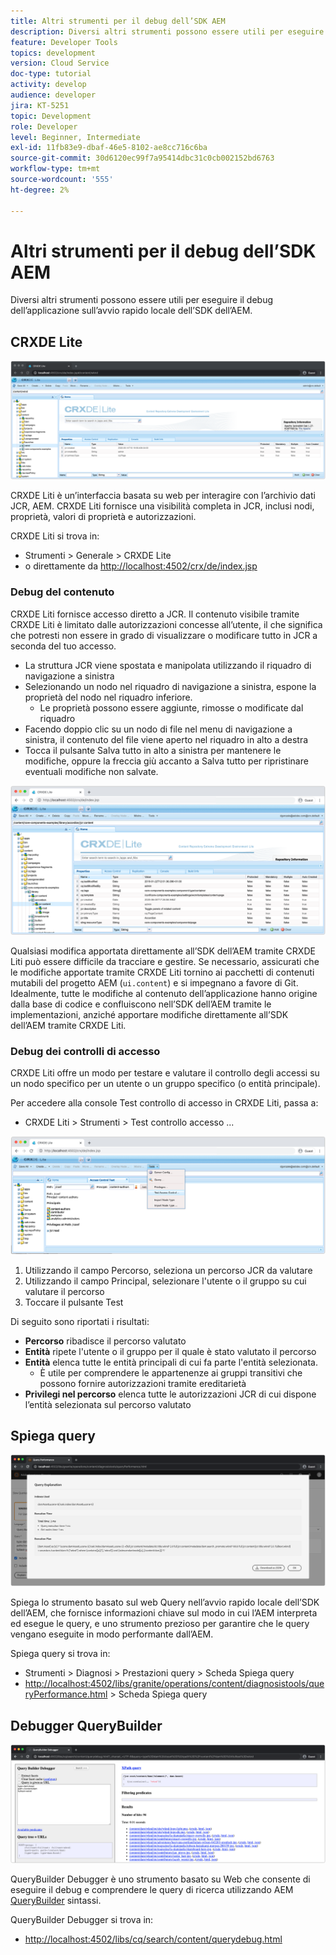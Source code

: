 ```yaml
---
title: Altri strumenti per il debug dell’SDK AEM
description: Diversi altri strumenti possono essere utili per eseguire il debug dell’avvio rapido locale dell’SDK dell’AEM.
feature: Developer Tools
topics: development
version: Cloud Service
doc-type: tutorial
activity: develop
audience: developer
jira: KT-5251
topic: Development
role: Developer
level: Beginner, Intermediate
exl-id: 11fb83e9-dbaf-46e5-8102-ae8cc716c6ba
source-git-commit: 30d6120ec99f7a95414dbc31c0cb002152bd6763
workflow-type: tm+mt
source-wordcount: '555'
ht-degree: 2%

---
```


# Altri strumenti per il debug dell’SDK AEM

Diversi altri strumenti possono essere utili per eseguire il debug dell’applicazione sull’avvio rapido locale dell’SDK dell’AEM.

## CRXDE Lite

![CRXDE Lite](./assets/other-tools/crxde-lite.png)

CRXDE Liti è un’interfaccia basata su web per interagire con l’archivio dati JCR, AEM. CRXDE Liti fornisce una visibilità completa in JCR, inclusi nodi, proprietà, valori di proprietà e autorizzazioni.

CRXDE Liti si trova in:

+ Strumenti > Generale > CRXDE Lite
+ o direttamente da [http://localhost:4502/crx/de/index.jsp](http://localhost:4502/crx/de/index.jsp)

### Debug del contenuto

CRXDE Liti fornisce accesso diretto a JCR. Il contenuto visibile tramite CRXDE Liti è limitato dalle autorizzazioni concesse all’utente, il che significa che potresti non essere in grado di visualizzare o modificare tutto in JCR a seconda del tuo accesso.

+ La struttura JCR viene spostata e manipolata utilizzando il riquadro di navigazione a sinistra
+ Selezionando un nodo nel riquadro di navigazione a sinistra, espone la proprietà del nodo nel riquadro inferiore.
   + Le proprietà possono essere aggiunte, rimosse o modificate dal riquadro
+ Facendo doppio clic su un nodo di file nel menu di navigazione a sinistra, il contenuto del file viene aperto nel riquadro in alto a destra
+ Tocca il pulsante Salva tutto in alto a sinistra per mantenere le modifiche, oppure la freccia giù accanto a Salva tutto per ripristinare eventuali modifiche non salvate.

![CRXDE Liti - Debug del contenuto](./assets/other-tools/crxde-lite__debugging-content.png)

Qualsiasi modifica apportata direttamente all’SDK dell’AEM tramite CRXDE Liti può essere difficile da tracciare e gestire. Se necessario, assicurati che le modifiche apportate tramite CRXDE Liti tornino ai pacchetti di contenuti mutabili del progetto AEM (`ui.content`) e si impegnano a favore di Git. Idealmente, tutte le modifiche al contenuto dell’applicazione hanno origine dalla base di codice e confluiscono nell’SDK dell’AEM tramite le implementazioni, anziché apportare modifiche direttamente all’SDK dell’AEM tramite CRXDE Liti.

### Debug dei controlli di accesso

CRXDE Liti offre un modo per testare e valutare il controllo degli accessi su un nodo specifico per un utente o un gruppo specifico (o entità principale).

Per accedere alla console Test controllo di accesso in CRXDE Liti, passa a:

+ CRXDE Liti > Strumenti > Test controllo accesso ...

![CRXDE Liti - Test controllo accesso](./assets/other-tools/crxde-lite__test-access-control.png)

1. Utilizzando il campo Percorso, seleziona un percorso JCR da valutare
1. Utilizzando il campo Principal, selezionare l&#39;utente o il gruppo su cui valutare il percorso
1. Toccare il pulsante Test

Di seguito sono riportati i risultati:

+ __Percorso__ ribadisce il percorso valutato
+ __Entità__ ripete l&#39;utente o il gruppo per il quale è stato valutato il percorso
+ __Entità__ elenca tutte le entità principali di cui fa parte l&#39;entità selezionata.
   + È utile per comprendere le appartenenze ai gruppi transitivi che possono fornire autorizzazioni tramite ereditarietà
+ __Privilegi nel percorso__ elenca tutte le autorizzazioni JCR di cui dispone l’entità selezionata sul percorso valutato

## Spiega query

![Spiega query](./assets/other-tools/explain-query.png)

Spiega lo strumento basato sul web Query nell’avvio rapido locale dell’SDK dell’AEM, che fornisce informazioni chiave sul modo in cui l’AEM interpreta ed esegue le query, e uno strumento prezioso per garantire che le query vengano eseguite in modo performante dall’AEM.

Spiega query si trova in:

+ Strumenti > Diagnosi > Prestazioni query > Scheda Spiega query
+ [http://localhost:4502/libs/granite/operations/content/diagnosistools/queryPerformance.html](http://localhost:4502/libs/granite/operations/content/diagnosistools/queryPerformance.html) > Scheda Spiega query

## Debugger QueryBuilder

![Debugger QueryBuilder](./assets/other-tools/query-debugger.png)

QueryBuilder Debugger è uno strumento basato su Web che consente di eseguire il debug e comprendere le query di ricerca utilizzando AEM [QueryBuilder](https://experienceleague.adobe.com/docs/experience-manager-65/developing/platform/query-builder/querybuilder-api.html) sintassi.

QueryBuilder Debugger si trova in:

+ [http://localhost:4502/libs/cq/search/content/querydebug.html](http://localhost:4502/libs/cq/search/content/querydebug.html)
